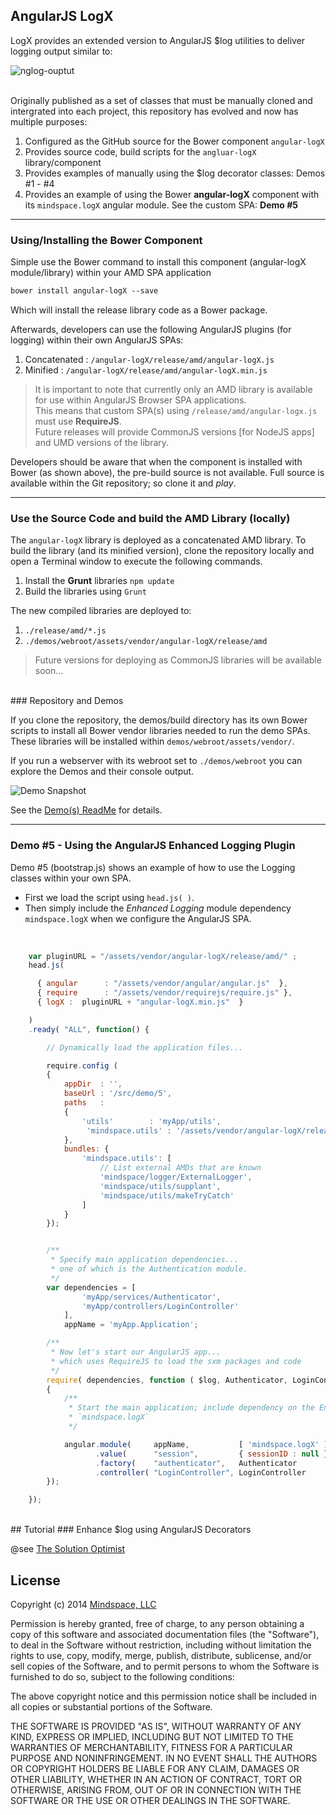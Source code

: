 ## AngularJS LogX 

LogX provides an extended version to AngularJS $log utilities to deliver logging output similar to:

![nglog-ouptut](https://f.cloud.github.com/assets/210413/2515299/4cdc1162-b442-11e3-80f0-3133890a355b.png)

<br/>
Originally published as a set of classes that must be manually cloned and intergrated into each project, this repository has evolved and now has multiple purposes:

1.  Configured as the GitHub source for the Bower component `angular-logX`
2.  Provides source code, build scripts for the `angluar-logX` library/component
3.  Provides examples of manually using the $log decorator classes: Demos #1 - #4
4.  Provides an example of using the Bower **angular-logX** component with its `mindspace.logX` angular module. See the custom SPA: **Demo #5**

---

### Using/Installing the Bower Component 

Simple use the Bower command to install this component (angular-logX module/library) within your AMD SPA application

```txt
bower install angular-logX --save
```
Which will install the release library code as a Bower package. 

Afterwards, developers can use the following AngularJS plugins (for logging)  within their own AngularJS SPAs:

1. Concatenated : `/angular-logX/release/amd/angular-logX.js`
2. Minified : `/angular-logX/release/amd/angular-logX.min.js`


> It is important to note that currently only an AMD library is available for use within AngularJS Browser SPA applications. <br/>This means that custom SPA(s) using `/release/amd/angular-logx.js` must use **RequireJS**. <br/>Future releases will provide CommonJS versions [for NodeJS apps] and UMD versions of the library.


Developers should be aware that when the component is installed with Bower (as shown above), the pre-build source is not available. Full source is available within the Git repository; so clone it and *play*.

--- 

### Use the Source Code and build the AMD Library (locally)

The `angular-logX` library is deployed as a concatenated AMD library. To build the library (and its minified version), clone the repository locally and open a Terminal window to execute the following commands.

1. Install the **Grunt** libraries ```npm update```
2. Build the libraries using ```Grunt``` 

The new compiled libraries are deployed to:

1.  ```./release/amd/*.js```
2.  ```./demos/webroot/assets/vendor/angular-logX/release/amd``` 


> Future versions for deploying as CommonJS libraries will be available soon...


<br/>
### Repository and Demos

If you clone the repository, the demos/build directory has its own Bower scripts to install all Bower vendor libraries needed to run the demo SPAs.
These libraries will be installed within  `demos/webroot/assets/vendor/`.

If you run a webserver with its webroot set to `./demos/webroot` you can explore the Demos and their console output.

![Demo Snapshot](http://solutionoptimist.com/wp-content/uploads/2013/10/logEnhancer_large2.jpg "Demo Snapshot")

See the [Demo(s) ReadMe](https://github.com/ThomasBurleson/angularjs-logDecorator/tree/master/demos) for details.
<br/>


- - -


### Demo #5 - Using the AngularJS Enhanced Logging Plugin

Demo #5 (bootstrap.js) shows an example of how to use the Logging classes within your own SPA.

*  First we load the script using `head.js( )`. 
*  Then simply include the *Enhanced Logging* module dependency `mindspace.logX` when we configure the AngularJS SPA.

<br/>

```js
    var pluginURL = "/assets/vendor/angular-logX/release/amd/" ;
    head.js(

      { angular      : "/assets/vendor/angular/angular.js"  },
      { require      : "/assets/vendor/requirejs/require.js" },
      { logX :  pluginURL + "angular-logX.min.js"  }

    )
    .ready( "ALL", function() {

        // Dynamically load the application files...

        require.config (
        {
        	appDir  : '',
        	baseUrl : '/src/demo/5',
        	paths   :
        	{
                'utils'        : 'myApp/utils',
                 'mindspace.utils' : '/assets/vendor/angular-logX/release/amd/angular-logX.min'
        	},
            bundles: {
                'mindspace.utils': [
                    // List external AMDs that are known
                    'mindspace/logger/ExternalLogger',
                    'mindspace/utils/supplant',
                    'mindspace/utils/makeTryCatch'
                ]
            }
        });


        /**
         * Specify main application dependencies...
         * one of which is the Authentication module.
         */
        var dependencies = [
                'myApp/services/Authenticator',
                'myApp/controllers/LoginController'
            ],
            appName = 'myApp.Application';

        /**
         * Now let's start our AngularJS app...
         * which uses RequireJS to load the sxm packages and code
         */
        require( dependencies, function ( $log, Authenticator, LoginController )
        {
            /**
             * Start the main application; include dependency on the Enhanced Logging plugin
             * `mindspace.logX`
             */

            angular.module(     appName,           [ 'mindspace.logX' ]   )
                   .value(      "session",         { sessionID : null }    )
                   .factory(    "authenticator",   Authenticator           )
                   .controller( "LoginController", LoginController         );
        });

    });
```

<br/>
## Tutorial
### Enhance $log using AngularJS Decorators 

@see [The Solution Optimist](http://solutionoptimist.com/2013/10/07/enhance-log-using-angularjs-decorators/)



## License

Copyright (c) 2014 [Mindspace, LLC](http://www.solutionOptimist.com/)

Permission is hereby granted, free of charge, to any person
obtaining a copy of this software and associated documentation
files (the "Software"), to deal in the Software without
restriction, including without limitation the rights to use,
copy, modify, merge, publish, distribute, sublicense, and/or sell
copies of the Software, and to permit persons to whom the
Software is furnished to do so, subject to the following
conditions:

The above copyright notice and this permission notice shall be
included in all copies or substantial portions of the Software.

THE SOFTWARE IS PROVIDED "AS IS", WITHOUT WARRANTY OF ANY KIND,
EXPRESS OR IMPLIED, INCLUDING BUT NOT LIMITED TO THE WARRANTIES
OF MERCHANTABILITY, FITNESS FOR A PARTICULAR PURPOSE AND
NONINFRINGEMENT. IN NO EVENT SHALL THE AUTHORS OR COPYRIGHT
HOLDERS BE LIABLE FOR ANY CLAIM, DAMAGES OR OTHER LIABILITY,
WHETHER IN AN ACTION OF CONTRACT, TORT OR OTHERWISE, ARISING
FROM, OUT OF OR IN CONNECTION WITH THE SOFTWARE OR THE USE OR
OTHER DEALINGS IN THE SOFTWARE.

